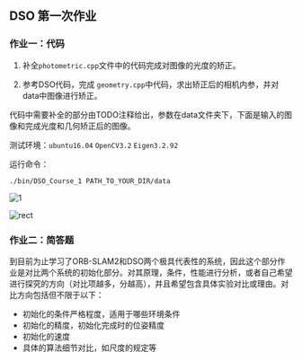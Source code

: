 ## DSO 第一次作业

### 作业一：代码

1. 补全`photometric.cpp`文件中的代码完成对图像的光度的矫正。

2. 参考DSO代码，完成 `geometry.cpp`中代码，求出矫正后的相机内参，并对data中图像进行矫正。

代码中需要补全的部分由TODO注释给出，参数在data文件夹下，下面是输入的图像和完成光度和几何矫正后的图像。

测试环境：`ubuntu16.04` `OpenCV3.2` `Eigen3.2.92`  

运行命令：

```shell
./bin/DSO_Course_1 PATH_TO_YOUR_DIR/data
```



![1](/home/gong/project/深蓝DSO课程作业/第一节/HW1(答案)/data/1.png)

![rect](/home/gong/project/深蓝DSO课程作业/第一节/HW1(答案)/data/rect.jpg)

### 作业二：简答题

到目前为止学习了ORB-SLAM2和DSO两个极具代表性的系统，因此这个部分作业是对比两个系统的初始化部分。对其原理，条件，性能进行分析，或者自己希望进行探究的方向（对比项越多，分越高），并且希望包含具体实验对比或理由。对比方向包括但不限于以下：

- 初始化的条件严格程度，适用于哪些环境条件
- 初始化的精度，初始化完成时的位姿精度
- 初始化的速度
- 具体的算法细节对比，如尺度的规定等
